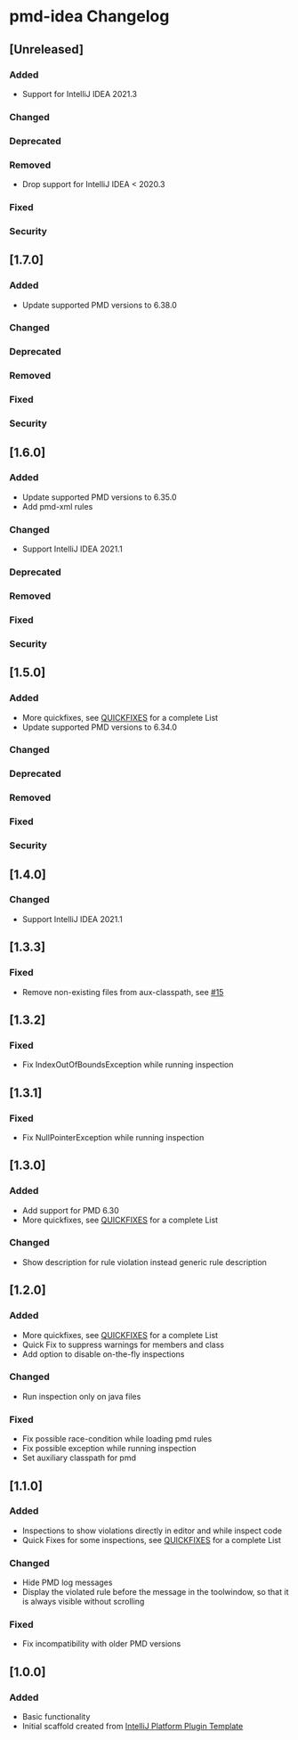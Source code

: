 <!-- Keep a Changelog guide -> https://keepachangelog.com -->

# pmd-idea Changelog

## [Unreleased]
### Added
- Support for IntelliJ IDEA 2021.3

### Changed

### Deprecated

### Removed
- Drop support for IntelliJ IDEA < 2020.3

### Fixed

### Security
## [1.7.0]
### Added
- Update supported PMD versions to 6.38.0

### Changed

### Deprecated

### Removed

### Fixed

### Security
## [1.6.0]
### Added
- Update supported PMD versions to 6.35.0
- Add pmd-xml rules

### Changed
- Support IntelliJ IDEA 2021.1

### Deprecated

### Removed

### Fixed

### Security
## [1.5.0]
### Added
- More quickfixes, see [QUICKFIXES](https://github.com/ybroeker/pmd-idea/blob/main/QUICKFIXES.md) for a complete List
- Update supported PMD versions to 6.34.0

### Changed

### Deprecated

### Removed

### Fixed

### Security
## [1.4.0]
### Changed
- Support IntelliJ IDEA 2021.1

## [1.3.3]
### Fixed
- Remove non-existing files from aux-classpath, see [#15](https://github.com/ybroeker/pmd-idea/issues/15)  

## [1.3.2]
### Fixed
- Fix IndexOutOfBoundsException while running inspection

## [1.3.1]
### Fixed
- Fix NullPointerException while running inspection

## [1.3.0]
### Added
- Add support for PMD 6.30
- More quickfixes, see [QUICKFIXES](https://github.com/ybroeker/pmd-idea/blob/main/QUICKFIXES.md) for a complete List

### Changed
- Show description for rule violation instead generic rule description

## [1.2.0]
### Added
- More quickfixes, see [QUICKFIXES](https://github.com/ybroeker/pmd-idea/blob/main/QUICKFIXES.md) for a complete List
- Quick Fix to suppress warnings for members and class
- Add option to disable on-the-fly inspections

### Changed
- Run inspection only on java files

### Fixed
- Fix possible race-condition while loading pmd rules
- Fix possible exception while running inspection 
- Set auxiliary classpath for pmd

## [1.1.0]
### Added
- Inspections to show violations directly in editor and while inspect code
- Quick Fixes for some inspections, see [QUICKFIXES](https://github.com/ybroeker/pmd-idea/blob/main/QUICKFIXES.md) for a complete List

### Changed
- Hide PMD log messages
- Display the violated rule before the message in the toolwindow, so that it is always visible without scrolling

### Fixed
- Fix incompatibility with older PMD versions

## [1.0.0]
### Added
- Basic functionality
- Initial scaffold created from [IntelliJ Platform Plugin Template](https://github.com/JetBrains/intellij-platform-plugin-template)
